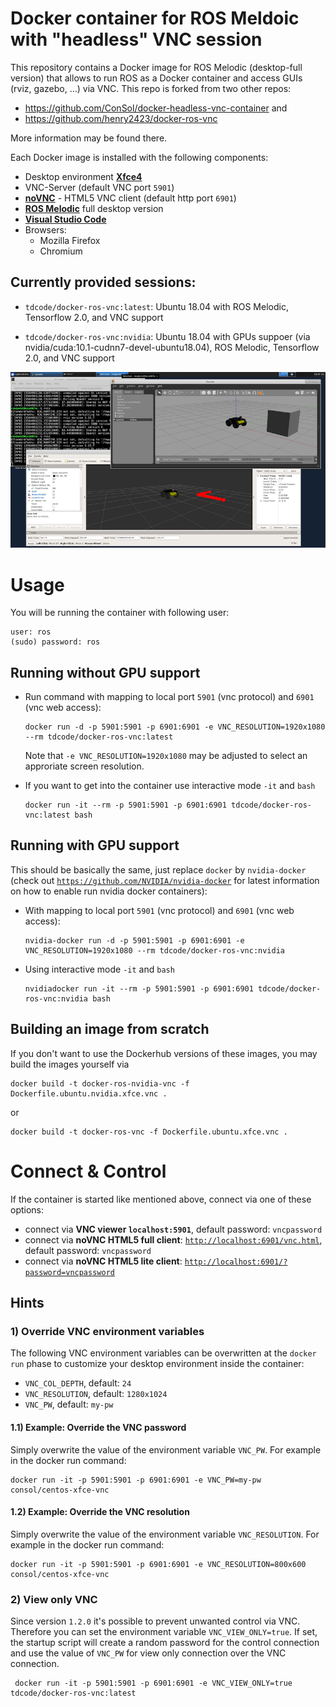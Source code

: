 # Docker container for ROS Meldoic with "headless" VNC session

This repository contains a Docker image for ROS Melodic (desktop-full version) that allows to run ROS as a Docker container and access GUIs (rviz, gazebo, ...) via VNC. This repo is forked from two other repos:

* https://github.com/ConSol/docker-headless-vnc-container and 
* https://github.com/henry2423/docker-ros-vnc

More information may be found there.

Each Docker image is installed with the following components:

* Desktop environment [**Xfce4**](http://www.xfce.org)
* VNC-Server (default VNC port `5901`)
* [**noVNC**](https://github.com/novnc/noVNC) - HTML5 VNC client (default http port `6901`)
* [**ROS Melodic**](http://wiki.ros.org/melodic) full desktop version
* [**Visual Studio Code**](https://code.visualstudio.com/)
* Browsers:
  * Mozilla Firefox
  * Chromium

## Currently provided sessions:

* `tdcode/docker-ros-vnc:latest`: Ubuntu 18.04 with ROS Melodic, Tensorflow 2.0, and VNC support

* `tdcode/docker-ros-vnc:nvidia`: Ubuntu 18.04 with GPUs suppoer (via nvidia/cuda:10.1-cudnn7-devel-ubuntu18.04), ROS Melodic, Tensorflow 2.0, and VNC support

![Docker VNC Desktop access via HTML page](.pics/vnc_ros_desktop.png)

# Usage

You will be running the container with following user:

    user: ros
    (sudo) password: ros

## Running without GPU support

* Run command with mapping to local port `5901` (vnc protocol) and `6901` (vnc web access):

      docker run -d -p 5901:5901 -p 6901:6901 -e VNC_RESOLUTION=1920x1080 --rm tdcode/docker-ros-vnc:latest

  Note that `-e VNC_RESOLUTION=1920x1080` may be adjusted to select an approriate screen resolution.
  
* If you want to get into the container use interactive mode `-it` and `bash`

      docker run -it --rm -p 5901:5901 -p 6901:6901 tdcode/docker-ros-vnc:latest bash

## Running with GPU support

This should be basically the same, just replace `docker` by `nvidia-docker` (check out [`https://github.com/NVIDIA/nvidia-docker`](https://github.com/NVIDIA/nvidia-docker) for latest information on how to enable run nvidia docker containers):

* With mapping to local port `5901` (vnc protocol) and `6901` (vnc web access):

      nvidia-docker run -d -p 5901:5901 -p 6901:6901 -e VNC_RESOLUTION=1920x1080 --rm tdcode/docker-ros-vnc:nvidia
  
* Using interactive mode `-it` and `bash`

      nvidiadocker run -it --rm -p 5901:5901 -p 6901:6901 tdcode/docker-ros-vnc:nvidia bash

## Building an image from scratch

If you don't want to use the Dockerhub versions of these images, you may build the images yourself via

    docker build -t docker-ros-nvidia-vnc -f Dockerfile.ubuntu.nvidia.xfce.vnc .

  or

    docker build -t docker-ros-vnc -f Dockerfile.ubuntu.xfce.vnc .

# Connect & Control
If the container is started like mentioned above, connect via one of these options:

* connect via __VNC viewer `localhost:5901`__, default password: `vncpassword`
* connect via __noVNC HTML5 full client__: [`http://localhost:6901/vnc.html`](http://localhost:6901/vnc.html), default password: `vncpassword` 
* connect via __noVNC HTML5 lite client__: [`http://localhost:6901/?password=vncpassword`](http://localhost:6901/?password=vncpassword) 

## Hints

### 1) Override VNC environment variables
The following VNC environment variables can be overwritten at the `docker run` phase to customize your desktop environment inside the container:
* `VNC_COL_DEPTH`, default: `24`
* `VNC_RESOLUTION`, default: `1280x1024`
* `VNC_PW`, default: `my-pw`

#### 1.1) Example: Override the VNC password
Simply overwrite the value of the environment variable `VNC_PW`. For example in
the docker run command:

    docker run -it -p 5901:5901 -p 6901:6901 -e VNC_PW=my-pw consol/centos-xfce-vnc

#### 1.2) Example: Override the VNC resolution
Simply overwrite the value of the environment variable `VNC_RESOLUTION`. For example in
the docker run command:

    docker run -it -p 5901:5901 -p 6901:6901 -e VNC_RESOLUTION=800x600 consol/centos-xfce-vnc
    
### 2) View only VNC
Since version `1.2.0` it's possible to prevent unwanted control via VNC. Therefore you can set the environment variable `VNC_VIEW_ONLY=true`. If set, the startup script will create a random password for the control connection and use the value of `VNC_PW` for view only connection over the VNC connection.

     docker run -it -p 5901:5901 -p 6901:6901 -e VNC_VIEW_ONLY=true tdcode/docker-ros-vnc:latest

